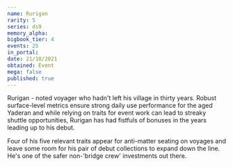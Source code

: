 ```yaml
---
name: Rurigan
rarity: 5
series: ds9
memory_alpha:
bigbook_tier: 4
events: 25
in_portal:
date: 21/10/2021
obtained: Event
mega: false
published: true
---
```


Rurigan - noted voyager who hadn't left his village in thirty years. Robust surface-level metrics ensure strong daily use performance for the aged Yaderan and while relying on traits for event work can lead to streaky shuttle opportunities, Rurigan has had fistfuls of bonuses in the years leading up to his debut.

Four of his five relevant traits appear for anti-matter seating on voyages and leave some room for his pair of debut collections to expand down the line. He's one of the safer non-'bridge crew' investments out there.
